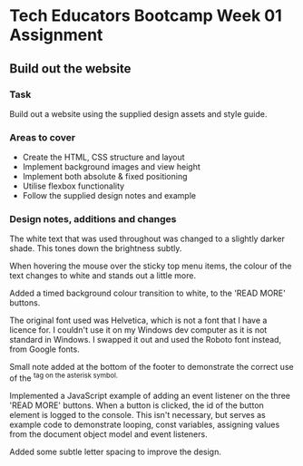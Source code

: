 # Tech Educators Bootcamp Week 01 Assignment

## Build out the website

### Task

Build out a website using the supplied design assets and style guide.

### Areas to cover

- Create the HTML, CSS structure and layout
- Implement background images and view height
- Implement both absolute & fixed positioning
- Utilise flexbox functionality
- Follow the supplied design notes and example

### Design notes, additions and changes

The white text that was used throughout was changed to a slightly darker shade. This tones down the brightness subtly. 

When hovering the mouse over the sticky top menu items, the colour of the text changes to white and stands out a little more.  

Added a timed background colour transition to white, to the 'READ MORE' buttons.

The original font used was Helvetica, which is not a font that I have a licence for. I couldn't use it on my Windows dev computer as it is not standard in Windows. I swapped it out and used the Roboto font instead, from Google fonts.

Small note added at the bottom of the footer to demonstrate the correct use of the <sup> tag on the asterisk symbol.

Implemented a JavaScript example of adding an event listener on the three 'READ MORE' buttons. When a button is clicked, the id of the button element is logged to the console. This isn't necessary, but serves as example code to demonstrate looping, const variables, assigning values from the document object model and event listeners. 

Added some subtle letter spacing to improve the design. 